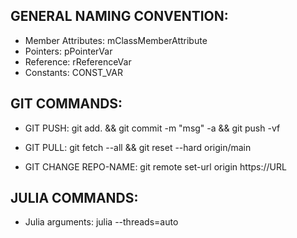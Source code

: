 GENERAL NAMING CONVENTION:
--------------------------

- Member Attributes: mClassMemberAttribute 
- Pointers: pPointerVar
- Reference: rReferenceVar
- Constants: CONST_VAR

GIT COMMANDS:
-------------

- GIT PUSH:
git add. && git commit -m "msg" -a && git push -vf

- GIT PULL:
git fetch --all && git reset --hard origin/main

- GIT CHANGE REPO-NAME:
git remote set-url origin https://URL

JULIA COMMANDS:
---------------

- Julia arguments:
julia --threads=auto

